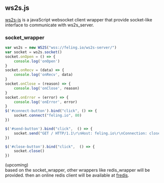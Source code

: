 ## ws2s.js
[ws2s-js](ws2s-js/) is a javaScript websocket client wrapper that provide socket-like interface to communicate with ws2s_server.    

### socket_wrapper
```javaScript
var ws2s = new WS2S("wss://feling.io/ws2s-server/")
var socket = ws2s.socket()
socket.onOpen = () => {
    console.log('onOpen')
}
socket.onRecv = (data) => {
    console.log('onRecv', data)
}
socket.onClose = (reason) => {
    console.log('onClose', reason)
}
socket.onError = (error) => {
    console.log('onError', error)
}
$('#connect-button').bind("click", () => {
    socket.connect("feling.io", 80)
})

$('#send-button').bind("click",  () => {
    socket.send("GET / HTTP/1.1\r\nHost: feling.io\r\nConnection: close\r\n\r\n")
})

$('#close-button').bind("click",  () => {
    socket.close()
})
```

(upcoming)      
based on the socket_wrapper, other wrappers like redis_wrapper will be provided. then an online redis client will be available at [fredis](https://feling.io/redis/).    

